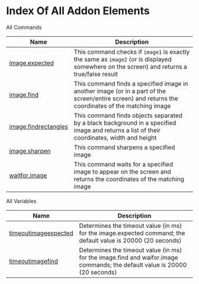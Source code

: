 # Index Of All Addon Elements


 All Commands

| Name | Description |
| ---- | ----------- |
| [image.expected](https://github.com/G1ANT-Robot/G1ANT.Addon/blob/master/G1ANT.Addon.Images/Commands/ImageExpectedCommand.md) | This command checks if `image1` is exactly the same as `image2` (or is displayed somewhere on the screen) and returns a true/false result |
| [image.find](https://github.com/G1ANT-Robot/G1ANT.Addon/blob/master/G1ANT.Addon.Images/Commands/ImageFindCommand.md) | This command finds a specified image in another image (or in a part of the screen/entire screen) and returns the coordinates of the matching image |
| [image.findrectangles](https://github.com/G1ANT-Robot/G1ANT.Addon/blob/master/G1ANT.Addon.Images/Commands/ImageFindRectanglesCommand.md) | This command finds objects separated by a black background in a specified image and returns a list of their coordinates, width and height |
| [image.sharpen](https://github.com/G1ANT-Robot/G1ANT.Addon/blob/master/G1ANT.Addon.Images/Commands/ImageSharpenCommand.md) | This command sharpens a specified image |
| [waitfor.image](https://github.com/G1ANT-Robot/G1ANT.Addon/blob/master/G1ANT.Addon.Images/Commands/WaitForImageCommand.md) | This command waits for a specified image to appear on the screen and returns the coordinates of the matching image |

 All Variables

| Name | Description |
| ---- | ----------- |
| [timeoutimageexpected](https://github.com/G1ANT-Robot/G1ANT.Addon/blob/master/G1ANT.Addon.Images/Variables/TimeoutImageExpectedVariable.md) | Determines the timeout value (in ms) for the image.expected command; the default value is 20000 (20 seconds) |
| [timeoutimagefind](https://github.com/G1ANT-Robot/G1ANT.Addon/blob/master/G1ANT.Addon.Images/Variables/TimeoutImageFindVariable.md) | Determines the timeout value (in ms) for the image.find and waifor.image commands; the default value is 20000 (20 seconds) |
